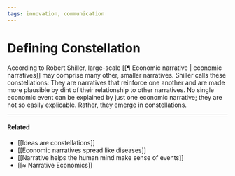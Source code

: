 ```yaml
---
tags: innovation, communication
---
```

# Defining Constellation
According to Robert Shiller, large-scale [[¶ Economic narrative | economic narratives]] may comprise many other, smaller narratives. Shiller calls these constellations: They are narratives that reinforce one another and are made more plausible by dint of their relationship to other narratives. No single economic event can be explained by just one economic narrative; they are not so easily explicable. Rather, they emerge in constellations.

---

#### Related
- [[Ideas are constellations]]
- [[Economic narratives spread like diseases]]
- [[Narrative helps the human mind make sense of events]]
- [[≈ Narrative Economics]]